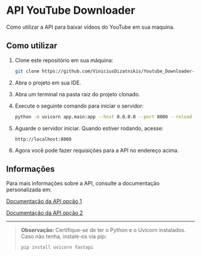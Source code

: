 
# API YouTube Downloader

Como utilizar a API para baixar vídeos do YouTube em sua maquina.

## Como utilizar

1. Clone este repositório em sua máquina:
   ```bash
   git clone https://github.com/ViniciusDizatnikis/Youtube_Downloader-API.git
   ```

2. Abra o projeto em sua IDE.

3. Abra um terminal na pasta raiz do projeto clonado.

4. Execute o seguinte comando para iniciar o servidor:
   ```bash
   python -m uvicorn app.main:app --host 0.0.0.0 --port 8000 --reload
   ```

5. Aguarde o servidor iniciar. Quando estiver rodando, acesse:
   ```
   http://localhost:8000
   ```

6. Agora você pode fazer requisições para a API no endereço acima.

## Informações

Para mais informações sobre a API, consulte a documentação personalizada em:

[Documentação da API opção 1](https://terrible-harrie-viniciusdizatnikis-773b6ba1.koyeb.app)

[Documentação da API opção 2](https://youtube-downloader-api-s9lh.onrender.com)

---

> **Observação:** Certifique-se de ter o Python e o Uvicorn instalados. Caso não tenha, instale-os via pip:
> ```bash
> pip install uvicorn fastapi
> ```
